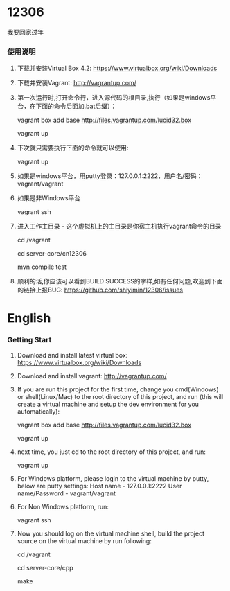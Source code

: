 ﻿12306
=====

我要回家过年

### 使用说明
1. 下载并安装Virtual Box 4.2: https://www.virtualbox.org/wiki/Downloads
2. 下载并安装Vagrant: http://vagrantup.com/
3. 第一次运行时,打开命令行，进入源代码的根目录,执行（如果是windows平台，在下面的命令后面加.bat后缀）：
   
   vagrant box add base http://files.vagrantup.com/lucid32.box

   vagrant up
   
4. 下次就只需要执行下面的命令就可以使用:
   
   vagrant up

5. 如果是windows平台，用putty登录：127.0.0.1:2222，用户名/密码：vagrant/vagrant
6. 如果是非Windows平台
   
   vagrant ssh
   
7. 进入工作主目录 - 这个虚拟机上的主目录是你宿主机执行vagrant命令的目录
   
   cd /vagrant

   cd server-core/cn12306

   mvn compile test
   
8. 顺利的话,你应该可以看到BUILD SUCCESS的字样,如有任何问题,欢迎到下面的链接上报BUG:
   https://github.com/shiyimin/12306/issues

English
=======
### Getting Start
1. Download and install latest virtual box: https://www.virtualbox.org/wiki/Downloads
2. Download and install vagrant: http://vagrantup.com/
3. If you are run this project for the first time, change you cmd(Windows) or shell(Linux/Mac) to the root directory of this project, and run (this will create a virtual machine and setup the dev environment for you automatically):
   
   vagrant box add base http://files.vagrantup.com/lucid32.box

   vagrant up

4. next time, you just cd to the root directory of this project, and run:
   
   vagrant up

5. For Windows platform, please login to the virtual machine by putty, below are putty settings:
   Host name - 127.0.0.1:2222
   User name/Password - vagrant/vagrant

6. For Non Windows platform, run:
   
   vagrant ssh
   
7. Now you should log on the virtual machine shell, build the project source on the virtual machine by run following:
   
   cd /vagrant

   cd server-core/cpp

   make



   